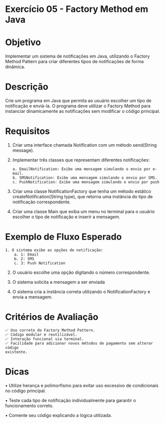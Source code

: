 # Exercício 05 -  Factory Method em Java 

# Objetivo
Implementar um sistema de notificações em Java, utilizando o Factory Method 
Pattern para criar diferentes tipos de notificações de forma dinâmica. 

# Descrição
Crie um programa em Java que permita ao usuário escolher um tipo de notificação e 
enviá-la. O programa deve utilizar o Factory Method para instanciar dinamicamente as 
notificações sem modificar o código principal. 

# Requisitos
1. Criar uma interface chamada Notification com um método send(String 
message). 
2. Implementar três classes que representam diferentes notificações: 

    ```
    a. EmailNotification: Exibe uma mensagem simulando o envio por e-mail. 
    b. SMSNotification: Exibe uma mensagem simulando o envio por SMS. 
    c. PushNotification: Exibe uma mensagem simulando o envio por push 
    ```
3. Criar uma classe NotificationFactory que tenha um método estático 
createNotification(String type), que retorna uma instância do tipo de notificação 
correspondente.

5. Criar uma classe Main que exiba um menu no terminal para o usuário escolher o 
tipo de notificação e inserir a mensagem.

# Exemplo de Fluxo Esperado
```
1. O sistema exibe as opções de notificação: 
    a. 1: Email 
    b. 2: SMS 
    c. 3: Push Notification
```

2. O usuário escolhe uma opção digitando o número correspondente. 
   
3. O sistema solicita a mensagem a ser enviada
   
4. O sistema cria a instância correta utilizando o NotificationFactory e envia a 
mensagem.

# Critérios de Avaliação
```
✅ Uso correto do Factory Method Pattern.
✅ Código modular e reutilizável.
✅ Interação funcional via terminal.
✅ Facilidade para adicionar novos métodos de pagamento sem alterar código
existente.
```

# Dicas
• Utilize herança e polimorfismo para evitar uso excessivo de 
condicionais no código principal.

• Teste cada tipo de notificação individualmente para garantir 
o funcionamento correto.

• Comente seu código explicando a lógica utilizada.
